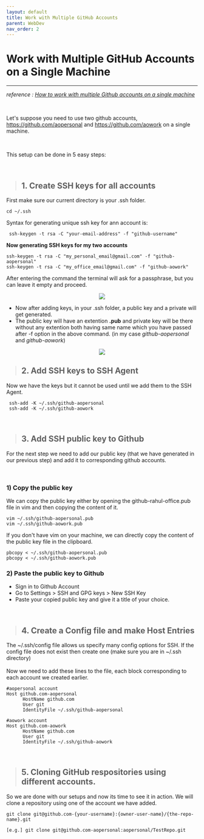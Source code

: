 ```yaml
---
layout: default
title: Work with Multiple GitHub Accounts
parent: WebDev
nav_order: 2
---
```


<style>
  .container{
    display: flex;
    flex-wrap: wrap;
    justify-content: space-around;
  }
</style>

# Work with Multiple GitHub Accounts on a Single Machine

---

_reference : [How to work with multiple Github accounts on a single machine](https://gist.github.com/rahularity/86da20fe3858e6b311de068201d279e3)_

<br>

Let's suppose you need to use two github accounts, https://github.com/aopersonal and https://github.com/aowork on a single machine.

<br>

This setup can be done in 5 easy steps:

<br>

> ## 1. Create SSH keys for all accounts

First make sure our current directory is your .ssh folder.

```
cd ~/.ssh
```

Syntax for generating unique ssh key for ann account is:

```
 ssh-keygen -t rsa -C "your-email-address" -f "github-username"
```

**Now generating SSH keys for my two accounts**

```
ssh-keygen -t rsa -C "my_personal_email@gmail.com" -f "github-aopersonal"
ssh-keygen -t rsa -C "my_office_email@gmail.com" -f "github-aowork"
```

After entering the command the terminal will ask for a passphrase, but you can leave it empty and proceed.

<div class="container">
<img src="https://raw.githubusercontent.com/rahularity/github-essentials/bc3dafc37b36f5fb4ebcffcba63a7689a36fc7ff/screenshots/passphrase.png">
</div>

- Now after adding keys, in your .ssh folder, a public key and a private will get generated.
- The public key will have an extention **.pub** and private key will be there without any extention both having same name which you have passed after -f option in the above command. (in my case _github-aopersonal_ and _github-aowork_)

<div class="container">
<img src="https://raw.githubusercontent.com/rahularity/github-essentials/master/screenshots/ssh_keys_added.png">
</div>

> ## 2. Add SSH keys to SSH Agent

Now we have the keys but it cannot be used until we add them to the SSH Agent.

```
 ssh-add -K ~/.ssh/github-aopersonal
 ssh-add -K ~/.ssh/github-aowork
```

<br>

> ## 3. Add SSH public key to Github

For the next step we need to add our public key (that we have generated in our previous step) and add it to corresponding github accounts.

<br>

### 1) Copy the public key

We can copy the public key either by opening the github-rahul-office.pub file in vim and then copying the content of it.

```
vim ~/.ssh/github-aopersonal.pub
vim ~/.ssh/github-aowork.pub
```

If you don't have vim on your machine, we can directly copy the content of the public key file in the clipboard.

```
pbcopy < ~/.ssh/github-aopersonal.pub
pbcopy < ~/.ssh/github-aowork.pub
```

### 2) Paste the public key to Github

- Sign in to Github Account
- Go to Settings > SSH and GPG keys > New SSH Key
- Paste your copied public key and give it a title of your choice.

<br>

> ## 4. Create a Config file and make Host Entries

The ~/.ssh/config file allows us specify many config options for SSH. If the config file does not exist then create one (make sure you are in ~/.ssh directory)  
 <br>
Now we need to add these lines to the file, each block corresponding to each account we created earlier.

```
#aopersonal account
Host github.com-aopersonal
      HostName github.com
      User git
      IdentityFile ~/.ssh/github-aopersonal

#aowork account
Host github.com-aowork
      HostName github.com
      User git
      IdentityFile ~/.ssh/github-aowork
```

<br>

> ## 5. Cloning GitHub respositories using different accounts.

So we are done with our setups and now its time to see it in action. We will clone a repository using one of the account we have added.

```
git clone git@github.com-{your-username}:{owner-user-name}/{the-repo-name}.git

[e.g.] git clone git@github.com-aopersonal:aopersonal/TestRepo.git
```
